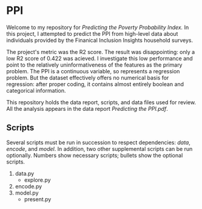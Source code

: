 # PPI
Welcome to my repository for *Predicting the Poverty Probability Index.*  In this project, I attempted to predict the PPI from high-level data about individuals provided by the Finanical Inclusion Insights household surveys.  

The project's metric was the R2 score.  The result was disappointing: only a low R2 score of 0.422 was acieved.  I investigate this low performance and point to the relatively uninformativeness of the features as the primary problem.  The PPI is a continuous variable, so represents a regression problem.  But the dataset effectively offers no numerical basis for regression: after proper coding, it contains almost entirely boolean and categorical information.  

This repository holds the data report, scripts, and data files used for review.  All the analysis appears in the data report *Predicting the PPI.pdf*.

## Scripts
Several scripts must be run in succession to respect dependencies: *data*, *encode*, and *model*.  In addition, two other supplemental scripts can be run optionally.  Numbers show necessary scripts; bullets show the optional scripts.
1. data.py
   * explore.py
2. encode.py
3. model.py
   * present.py
